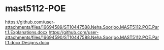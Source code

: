 # mast5112-POE
https://github.com/user-attachments/files/16694589/ST10447588.Neha.Soorjoo.MAST5112.POE.Part.1.Explanations.docx
https://github.com/user-attachments/files/16694590/ST10447588.Neha.Soorjoo.MAST5112.POE.Part.1.docx.Designs.docx
